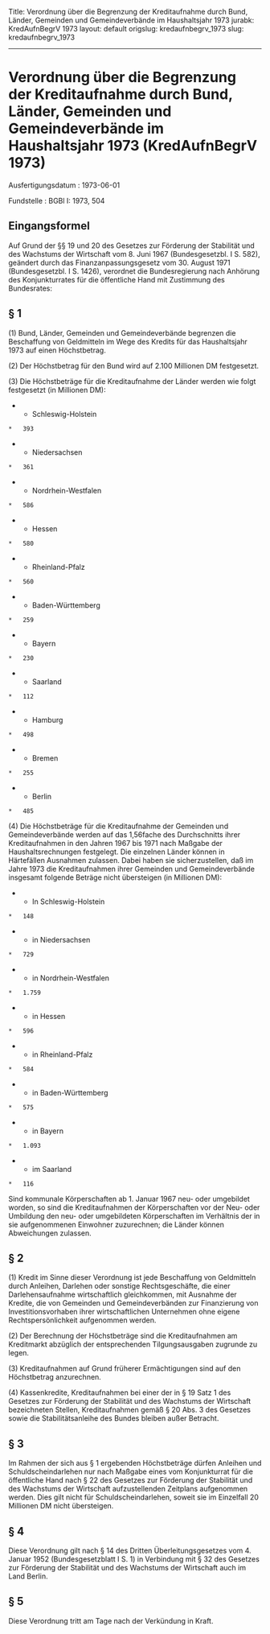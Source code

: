 Title: Verordnung über die Begrenzung der Kreditaufnahme durch Bund, Länder, Gemeinden
  und Gemeindeverbände im Haushaltsjahr 1973
jurabk: KredAufnBegrV 1973
layout: default
origslug: kredaufnbegrv_1973
slug: kredaufnbegrv_1973

---

# Verordnung über die Begrenzung der Kreditaufnahme durch Bund, Länder, Gemeinden und Gemeindeverbände im Haushaltsjahr 1973 (KredAufnBegrV 1973)

Ausfertigungsdatum
:   1973-06-01

Fundstelle
:   BGBl I: 1973, 504



## Eingangsformel

Auf Grund der §§ 19 und 20 des Gesetzes zur Förderung der Stabilität
und des Wachstums der Wirtschaft vom 8. Juni 1967 (Bundesgesetzbl. I
S. 582), geändert durch das Finanzanpassungsgesetz vom 30. August 1971
(Bundesgesetzbl. I S. 1426), verordnet die Bundesregierung nach
Anhörung des Konjunkturrates für die öffentliche Hand mit Zustimmung
des Bundesrates:


## § 1

(1) Bund, Länder, Gemeinden und Gemeindeverbände begrenzen die
Beschaffung von Geldmitteln im Wege des Kredits für das Haushaltsjahr
1973 auf einen Höchstbetrag.

(2) Der Höchstbetrag für den Bund wird auf 2.100 Millionen DM
festgesetzt.

(3) Die Höchstbeträge für die Kreditaufnahme der Länder werden wie
folgt festgesetzt (in Millionen DM):

*    *   Schleswig-Holstein

    *   393


*    *   Niedersachsen

    *   361


*    *   Nordrhein-Westfalen

    *   586


*    *   Hessen

    *   580


*    *   Rheinland-Pfalz

    *   560


*    *   Baden-Württemberg

    *   259


*    *   Bayern

    *   230


*    *   Saarland

    *   112


*    *   Hamburg

    *   498


*    *   Bremen

    *   255


*    *   Berlin

    *   485




(4) Die Höchstbeträge für die Kreditaufnahme der Gemeinden und
Gemeindeverbände werden auf das 1,56fache des Durchschnitts ihrer
Kreditaufnahmen in den Jahren 1967 bis 1971 nach Maßgabe der
Haushaltsrechnungen festgelegt. Die einzelnen Länder können in
Härtefällen Ausnahmen zulassen. Dabei haben sie sicherzustellen, daß
im Jahre 1973 die Kreditaufnahmen ihrer Gemeinden und Gemeindeverbände
insgesamt folgende Beträge nicht übersteigen (in Millionen DM):

*    *   In Schleswig-Holstein

    *   148


*    *   in Niedersachsen

    *   729


*    *   in Nordrhein-Westfalen

    *   1.759


*    *   in Hessen

    *   596


*    *   in Rheinland-Pfalz

    *   584


*    *   in Baden-Württemberg

    *   575


*    *   in Bayern

    *   1.093


*    *   im Saarland

    *   116



Sind kommunale Körperschaften ab 1. Januar 1967 neu- oder umgebildet
worden, so sind die Kreditaufnahmen der Körperschaften vor der Neu-
oder Umbildung den neu- oder umgebildeten Körperschaften im Verhältnis
der in sie aufgenommenen Einwohner zuzurechnen; die Länder können
Abweichungen zulassen.


## § 2

(1) Kredit im Sinne dieser Verordnung ist jede Beschaffung von
Geldmitteln durch Anleihen, Darlehen oder sonstige Rechtsgeschäfte,
die einer Darlehensaufnahme wirtschaftlich gleichkommen, mit Ausnahme
der Kredite, die von Gemeinden und Gemeindeverbänden zur Finanzierung
von Investitionsvorhaben ihrer wirtschaftlichen Unternehmen ohne
eigene Rechtspersönlichkeit aufgenommen werden.

(2) Der Berechnung der Höchstbeträge sind die Kreditaufnahmen am
Kreditmarkt abzüglich der entsprechenden Tilgungsausgaben zugrunde zu
legen.

(3) Kreditaufnahmen auf Grund früherer Ermächtigungen sind auf den
Höchstbetrag anzurechnen.

(4) Kassenkredite, Kreditaufnahmen bei einer der in § 19 Satz 1 des
Gesetzes zur Förderung der Stabilität und des Wachstums der Wirtschaft
bezeichneten Stellen, Kreditaufnahmen gemäß § 20 Abs. 3 des Gesetzes
sowie die Stabilitätsanleihe des Bundes bleiben außer Betracht.


## § 3

Im Rahmen der sich aus § 1 ergebenden Höchstbeträge dürfen Anleihen
und Schuldscheindarlehen nur nach Maßgabe eines vom Konjunkturrat für
die öffentliche Hand nach § 22 des Gesetzes zur Förderung der
Stabilität und des Wachstums der Wirtschaft aufzustellenden Zeitplans
aufgenommen werden. Dies gilt nicht für Schuldscheindarlehen, soweit
sie im Einzelfall 20 Millionen DM nicht übersteigen.


## § 4

Diese Verordnung gilt nach § 14 des Dritten Überleitungsgesetzes vom
4\. Januar 1952 (Bundesgesetzblatt I S. 1) in Verbindung mit § 32 des
Gesetzes zur Förderung der Stabilität und des Wachstums der Wirtschaft
auch im Land Berlin.


## § 5

Diese Verordnung tritt am Tage nach der Verkündung in Kraft.

